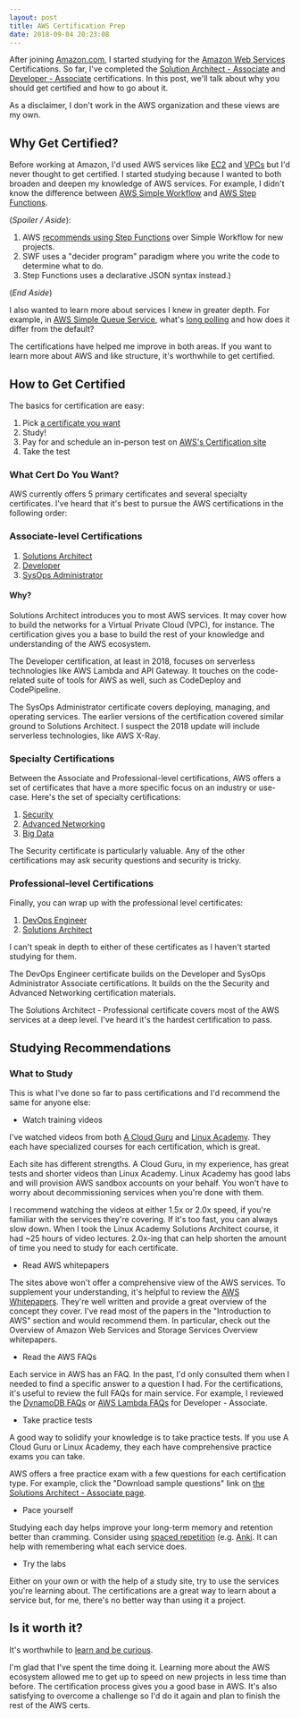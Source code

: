 ```yaml
---
layout: post
title: AWS Certification Prep
date: 2018-09-04 20:23:08
---
```


After joining [Amazon.com](http://amazon.com/), I started studying for the
[Amazon Web Services](https://aws.amazon.com/) Certifications. So far, I've completed the [Solution Architect - Associate](https://aws.amazon.com/certification/certified-solutions-architect-associate/)
and
[Developer - Associate](https://aws.amazon.com/certification/certified-developer-associate/)
certifications. In this post, we'll talk about why you should get certified and how to go about it.

As a disclaimer, I don't work in the AWS organization and these views are my own.

## Why Get Certified?

Before working at Amazon, I'd used AWS services like [EC2](https://aws.amazon.com/ec2/) and
[VPCs](https://aws.amazon.com/vpc/) but I'd never
thought to get certified. I started studying because I wanted to both broaden
and deepen my knowledge of AWS services. For example, I didn't know the
difference between [AWS Simple
Workflow](https://aws.amazon.com/swf/) and [AWS Step
Functions](https://aws.amazon.com/step-functions/).

(_Spoiler / Aside_):

1. AWS [recommends using Step
   Functions](https://aws.amazon.com/step-functions/faqs/) over Simple Workflow for new projects.
2. SWF uses a "decider program" paradigm where you write the code to determine what to do.
3. Step Functions uses a declarative JSON syntax instead.)

(_End Aside_)

I also wanted to learn more about services I knew in greater depth.
For example, in [AWS Simple Queue
Service](https://aws.amazon.com/sqs/), what's [long
polling](https://docs.aws.amazon.com/AWSSimpleQueueService/latest/SQSDeveloperGuide/sqs-long-polling.html)
and how does it differ from the default?

The certifications have helped me improve in both areas. If
you want to learn more about AWS and like structure, it's worthwhile to get
certified.

## How to Get Certified

The basics for certification are easy:

1. Pick [a certificate you want](https://aws.amazon.com/certification/#roadmap)
2. Study!
3. Pay for and schedule an in-person test on [AWS's Certification
   site](https://www.aws.training/certification?src=certification)
4. Take the test

### What Cert Do You Want?

AWS currently offers 5 primary certificates and several specialty
certificates. I've heard that it's best to pursue the AWS certifications in the
following order:

### Associate-level Certifications

1. [Solutions Architect](https://aws.amazon.com/certification/certified-developer-associate/)
2. [Developer](https://aws.amazon.com/certification/certified-developer-associate/)
3. [SysOps Administrator](https://aws.amazon.com/certification/certified-sysops-admin-associate/)

#### Why?

Solutions Architect introduces you to most AWS services. It may
cover how to build the networks for a Virtual Private Cloud (VPC), for instance.
The certification gives you a base to build the rest of your knowledge and
understanding of the AWS ecosystem.

The Developer certification, at least in 2018, focuses
on serverless technologies like AWS Lambda and API Gateway. It touches on the
code-related suite of tools for AWS as well, such as CodeDeploy and
CodePipeline.

The SysOps Administrator certificate covers deploying, managing, and operating
services.  The earlier versions of the certification covered similar ground to
Solutions Architect. I suspect the 2018 update will include serverless
technologies, like AWS X-Ray.

### Specialty Certifications

Between the Associate and Professional-level certifications, AWS offers a set of
certificates that have a more specific focus on an industry or use-case. Here's
the set of specialty certifications:

1.  [Security](https://aws.amazon.com/certification/certified-security-specialty/)
2. [Advanced Networking](https://aws.amazon.com/certification/certified-advanced-networking-specialty/)
3. [Big Data](https://aws.amazon.com/certification/certified-big-data-specialty/)

The Security certificate is particularly valuable. Any of the other
certifications may ask security questions and security is tricky.

### Professional-level Certifications

Finally, you can wrap up with the professional level certificates:

1. [DevOps
   Engineer](https://aws.amazon.com/certification/certified-devops-engineer-professional/)
2. [Solutions
   Architect](https://aws.amazon.com/certification/certified-solutions-architect-professional/)

I can't speak in depth to either of these certificates as I haven't started
studying for them.

The DevOps Engineer certificate builds on the Developer and
SysOps Administrator Associate certifications. It builds on the
the Security and Advanced Networking certification
materials.

The Solutions Architect - Professional certificate covers most of the AWS
services at a deep level.
I've heard it's the hardest certification to pass.

## Studying Recommendations

### What to Study

This is what I've done so far to pass certifications and I'd recommend the same
for anyone else:

* Watch training videos

I've watched videos from both [A Cloud Guru](https://acloud.guru/) and [Linux
Academy](https://linuxacademy.com/). They each have specialized courses for each
certification, which is great.

Each site has different strengths. A Cloud Guru, in my experience, has great
tests and shorter videos than Linux Academy. Linux Academy has good labs and
will provision AWS sandbox accounts on your behalf. You won't have to worry
about decommissioning services when you're done with them.

I recommend watching the videos at either 1.5x or 2.0x
speed, if you're familiar with the services they're covering. If it's too fast,
you can always slow down. When I took the Linux Academy Solutions
Architect course, it had ~25 hours of video lectures. 2.0x-ing
that can help shorten the amount of time you need to study for each certificate.

* Read AWS whitepapers

The sites above won't offer a comprehensive view of the AWS services. To
supplement your understanding, it's helpful to review the [AWS
Whitepapers](https://aws.amazon.com/whitepapers/). They're well written and
provide a great overview of the concept they cover. I've read most of the papers
in the "Introduction to AWS" section and would recommend them. In particular,
check out the Overview of Amazon Web Services and Storage Services Overview
whitepapers.

* Read the AWS FAQs

Each service in AWS has an FAQ. In the past, I'd only consulted them
when I needed to find a specific answer to a question I had. For the
certifications, it's useful to review the full FAQs for main service. For example, I reviewed
the [DynamoDB FAQs](https://aws.amazon.com/dynamodb/faqs/) or [AWS Lambda
FAQs](https://aws.amazon.com/lambda/faqs/) for Developer - Associate.

* Take practice tests

A good way to solidify your knowledge is to take practice tests. If you use
A Cloud Guru or Linux Academy, they each have comprehensive practice exams you
can take.

AWS offers a free practice exam with a few questions for each
certification type. For example, click the "Download sample questions" link on
[the Solutions Architect - Associate
page](https://aws.amazon.com/certification/certified-solutions-architect-associate/).

* Pace yourself

Studying each day helps improve your long-term memory and retention
better than cramming. Consider using [spaced repetition](https://www.gwern.net/Spaced-repetition)
(e.g. [Anki](https://apps.ankiweb.net/). It can help with remembering what each
service does.

* Try the labs

Either on your own or with the help of a study site, try to use the services
you're learning about. The certifications are a great way to learn about
a service but, for me, there's no better way than using it a project.

## Is it worth it?

It's worthwhile to [learn and be curious](https://www.amazon.jobs/principles).

I'm glad that I've spent the time doing it. Learning more about the AWS
ecosystem allowed me to get up to speed on new projects in less time than
before. The certification process gives you a good base in AWS. It's
also satisfying to overcome a challenge so I'd do it again and plan to finish
the rest of the AWS certs.
